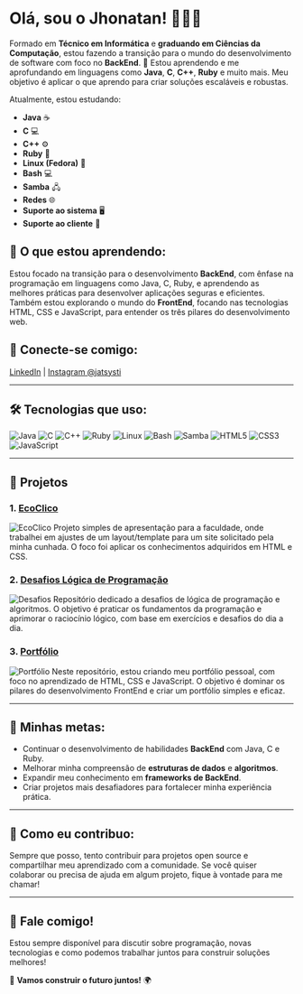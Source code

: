 # Olá, sou o Jhonatan! 👨‍💻🎉

Formado em **Técnico em Informática** e **graduando em Ciências da Computação**, estou fazendo a transição para o mundo do desenvolvimento de software com foco no **BackEnd**. 🚀 Estou aprendendo e me aprofundando em linguagens como **Java**, **C**, **C++**, **Ruby** e muito mais. Meu objetivo é aplicar o que aprendo para criar soluções escaláveis e robustas.

Atualmente, estou estudando:
- **Java** ☕
- **C** 💻
- **C++** ⚙️
- **Ruby** 💎
- **Linux (Fedora)** 🐧
- **Bash** 💻
- **Samba** 🖧
- **Redes** 🌐
- **Suporte ao sistema** 🖥️
- **Suporte ao cliente** 🤝

## 🌱 O que estou aprendendo:
Estou focado na transição para o desenvolvimento **BackEnd**, com ênfase na programação em linguagens como Java, C, Ruby, e aprendendo as melhores práticas para desenvolver aplicações seguras e eficientes. Também estou explorando o mundo do **FrontEnd**, focando nas tecnologias HTML, CSS e JavaScript, para entender os três pilares do desenvolvimento web.

## 🔗 Conecte-se comigo:
[LinkedIn](https://www.linkedin.com/in/jhonatan-developer/) | [Instagram @jatsysti](https://www.instagram.com/jatsysti)

---

## 🛠️ Tecnologias que uso:

![Java](https://img.shields.io/badge/-Java-007396?style=flat&logo=java&logoColor=white)
![C](https://img.shields.io/badge/-C-A8B9CC?style=flat&logo=c&logoColor=white)
![C++](https://img.shields.io/badge/-C++-00599C?style=flat&logo=c%2B%2B&logoColor=white)
![Ruby](https://img.shields.io/badge/-Ruby-CC342D?style=flat&logo=ruby&logoColor=white)
![Linux](https://img.shields.io/badge/-Linux-FCC624?style=flat&logo=linux&logoColor=white)
![Bash](https://img.shields.io/badge/-Bash-4EAA25?style=flat&logo=gnubash&logoColor=white)
![Samba](https://img.shields.io/badge/-Samba-CC2927?style=flat&logo=samba&logoColor=white)
![HTML5](https://img.shields.io/badge/-HTML5-E34F26?style=flat&logo=html5&logoColor=white)
![CSS3](https://img.shields.io/badge/-CSS3-1572B6?style=flat&logo=css3&logoColor=white)
![JavaScript](https://img.shields.io/badge/-JavaScript-F7DF1E?style=flat&logo=javascript&logoColor=white)

---

## 🚀 Projetos

### 1. [EcoClico](https://github.com/jatjms/EcoClico)
![EcoClico](https://img.shields.io/badge/-EcoClico-4CAF50?style=flat)
Projeto simples de apresentação para a faculdade, onde trabalhei em ajustes de um layout/template para um site solicitado pela minha cunhada. O foco foi aplicar os conhecimentos adquiridos em HTML e CSS.

### 2. [Desafios Lógica de Programação](https://github.com/jatjms/desafios-logica-de-programacao)
![Desafios](https://img.shields.io/badge/-Desafios%20L%C3%B3gica%20de%20Programação-FFA500?style=flat)
Repositório dedicado a desafios de lógica de programação e algoritmos. O objetivo é praticar os fundamentos da programação e aprimorar o raciocínio lógico, com base em exercícios e desafios do dia a dia.

### 3. [Portfólio](https://github.com/jatjms/projeto_portifolio)
![Portfólio](https://img.shields.io/badge/-Portf%C3%B3lio-00A8E8?style=flat)
Neste repositório, estou criando meu portfólio pessoal, com foco no aprendizado de HTML, CSS e JavaScript. O objetivo é dominar os pilares do desenvolvimento FrontEnd e criar um portfólio simples e eficaz.

---

## 🧠 Minhas metas:
- Continuar o desenvolvimento de habilidades **BackEnd** com Java, C e Ruby.
- Melhorar minha compreensão de **estruturas de dados** e **algoritmos**.
- Expandir meu conhecimento em **frameworks de BackEnd**.
- Criar projetos mais desafiadores para fortalecer minha experiência prática.

---

## 🎨 Como eu contribuo:
Sempre que posso, tento contribuir para projetos open source e compartilhar meu aprendizado com a comunidade. Se você quiser colaborar ou precisa de ajuda em algum projeto, fique à vontade para me chamar!

---

## 💬 Fale comigo!
Estou sempre disponível para discutir sobre programação, novas tecnologias e como podemos trabalhar juntos para construir soluções melhores!

🚀 **Vamos construir o futuro juntos!** 🌍
